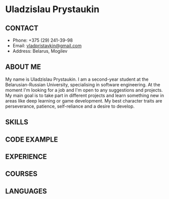 # Uladzislau Prystaukin




## CONTACT

* Phone: +375 (29) 241-39-98
* Email: <vladpristavkin@gmail.com>
* Address: Belarus, Mogilev


## ABOUT ME

My name is Uladzislau Prystaukin. I am a second-year student at the Belarusian-Russian University, specialising in software engineering. At the moment I'm looking for a job and I'm open to any suggestions and projects. My main goal is to take part in different projects and learn something new in areas like deep learning or game development. My best character traits are perseverance, patience, self-reliance and a desire to develop.


## SKILLS





## CODE EXAMPLE





## EXPERIENCE





## COURSES





## LANGUAGES



